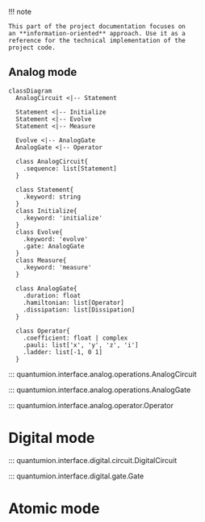 !!! note

    This part of the project documentation focuses on
    an **information-oriented** approach. Use it as a
    reference for the technical implementation of the
    project code.

## Analog mode

``` mermaid
classDiagram
  AnalogCircuit <|-- Statement
  
  Statement <|-- Initialize
  Statement <|-- Evolve
  Statement <|-- Measure
  
  Evolve <|-- AnalogGate
  AnalogGate <|-- Operator

  class AnalogCircuit{
    .sequence: list[Statement]
  }
  
  class Statement{
    .keyword: string
  }
  class Initialize{
    .keyword: 'initialize'
  }
  class Evolve{
    .keyword: 'evolve'
    .gate: AnalogGate
  }
  class Measure{
    .keyword: 'measure'
  }
  
  class AnalogGate{
    .duration: float
    .hamiltonian: list[Operator]
    .dissipation: list[Dissipation]
  }
  
  class Operator{
    .coefficient: float | complex
    .pauli: list['x', 'y', 'z', 'i']
    .ladder: list[-1, 0 1]
  }
```

::: quantumion.interface.analog.operations.AnalogCircuit

::: quantumion.interface.analog.operations.AnalogGate

::: quantumion.interface.analog.operator.Operator


# Digital mode
::: quantumion.interface.digital.circuit.DigitalCircuit

::: quantumion.interface.digital.gate.Gate


# Atomic mode
